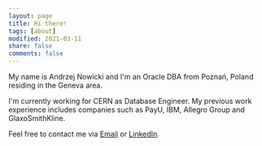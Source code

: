 ```yaml
---
layout: page
title: Hi there!
tags: [about]
modified: 2021-03-11
share: false
comments: false
---
```


My name is Andrzej Nowicki and I'm an Oracle DBA from Poznań, Poland residing in the Geneva area.

I'm currently working for CERN as Database Engineer. My previous work experience includes companies such as PayU, IBM, Allegro Group and GlaxoSmithKline.

Feel free to contact me via <a href="mailto:{{ site.owner.email }}" target="_blank"><i class="fa fa-fw fa-envelope-square"></i> Email</a> or <a href="http://linkedin.com/in/{{ site.owner.linkedin }}" target="_blank"><i class="fa fa-fw fa-linkedin-square"></i> LinkedIn</a>. 
